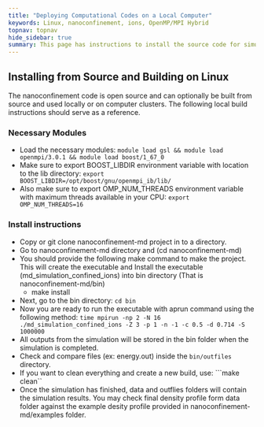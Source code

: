 ```yaml
---
title: "Deploying Computational Codes on a Local Computer"
keywords: Linux, nanoconfinement, ions, OpenMP/MPI Hybrid
topnav: topnav
hide_sidebar: true
summary: This page has instructions to install the source code for simulating ions in nanoconfinement on a linux computer (here we show specific steps for installation on Ubuntu)
---
```


## Installing from Source and Building on Linux

The nanoconfinement code is open source and can optionally be built from source and used locally or on computer clusters. The following local build instructions should serve as a reference. 

### Necessary Modules
* Load the necessary modules:
```module load gsl && module load openmpi/3.0.1 && module load boost/1_67_0```
* Make sure to export BOOST_LIBDIR environment variable with location to the lib directory:
```export BOOST_LIBDIR=/opt/boost/gnu/openmpi_ib/lib/```
* Also make sure to export OMP_NUM_THREADS environment variable with maximum threads available in your CPU:
```export OMP_NUM_THREADS=16```

### Install instructions
* Copy or git clone nanoconfinement-md project in to a directory. 
* Go to nanoconfinement-md directory and (cd nanoconfinement-md)
* You should provide the following make command to make the project. This will create the executable and Install the executable (md_simulation_confined_ions) into bin directory (That is nanoconfinement-md/bin)
    * make install
* Next, go to the bin directory:
 ```cd bin```
* Now you are ready to run the executable with aprun command using the following method:
```time mpirun -np 2 -N 16 ./md_simulation_confined_ions -Z 3 -p 1 -n -1 -c 0.5 -d 0.714 -S 1000000```
* All outputs from the simulation will be stored in the bin folder when the simulation is completed.
* Check and compare files (ex: energy.out) inside the ```bin/outfiles``` directory.
* If you want to clean everything and create a new build, use:
```make clean``
* Once the simulation has finished, data and outflies folders will contain the simulation results. You may check final density profile form data folder against the example desity profile provided in nanoconfinement-md/examples folder.
